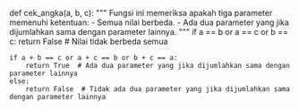 def cek_angka(a, b, c):
    """
    Fungsi ini memeriksa apakah tiga parameter memenuhi ketentuan:
    - Semua nilai berbeda.
    - Ada dua parameter yang jika dijumlahkan sama dengan parameter lainnya.
    """
    if a == b or a == c or b == c:
        return False  # Nilai tidak berbeda semua

    if a + b == c or a + c == b or b + c == a:
        return True  # Ada dua parameter yang jika dijumlahkan sama dengan parameter lainnya
    else:
        return False  # Tidak ada dua parameter yang jika dijumlahkan sama dengan parameter lainnya

